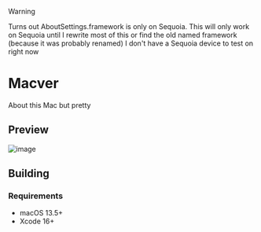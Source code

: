 > [!WARNING] 
> Turns out AboutSettings.framework is only on Sequoia. This will only work on Sequoia until I rewrite most of this or find the old named framework (because it was probably renamed) I don't have a Sequoia device to test on right now

# Macver
About this Mac but pretty

## Preview
![image](https://github.com/user-attachments/assets/c603c5a5-d875-4bf4-bdab-42774111a73b)

## Building
### Requirements
* macOS 13.5+
* Xcode 16+
